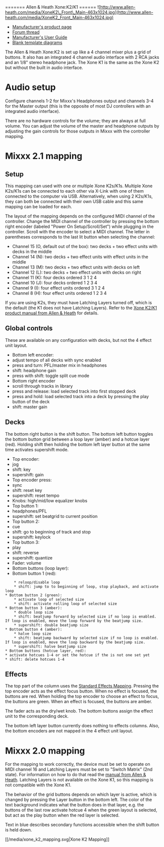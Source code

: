\======= Allen & Heath Xone:K2/K1 ======
![http://www.allen-heath.com/media/XoneK2\_Front\_Main-463x1024.jpg](http://www.allen-heath.com/media/XoneK2_Front_Main-463x1024.jpg)

  - [Manufacturer's product
    page](http://www.allen-heath.com/ahproducts/xonek2/)
  - [Forum thread](http://mixxx.org/forums/viewtopic.php?f=7&t=3776)
  - [Manufacturer's User
    Guide](http://www.allen-heath.com/media/Xone+K2_UG_AP8509_2.pdf)
  - [Blank template
    diagrams](http://www.allen-heath.com/media/Xone+K2+Blank+Overlays.zip)

The Allen & Heath Xone:K2 is set up like a 4 channel mixer plus a grid
of buttons. It also has an integrated 4 channel audio interface with 2
RCA jacks and an 1/8" stereo headphone jack. The Xone K1 is the same as
the Xone K2 but without the built in audio interface.

# Audio setup

Configure channels 1-2 for Mixxx's Headphones output and channels 3-4
for the Master output (this is the opposite of most DJ controllers with
an integrated audio interface).

There are no hardware controls for the volume; they are always at full
volume. You can adjust the volume of the master and headphone outputs by
adjusting the gain controls for those outputs in Mixxx with the
controller mapping.

# Mixxx 2.1 mapping

## Setup

This mapping can used with one or multiple Xone K2s/K1s. Multiple Xone
K2s/K1s can be connected to each other via X-Link with one of them
connected to the computer via USB. Alternatively, when using 2 K2s/K1s,
they can both be connected with their own USB cable and this same
mapping can be loaded for each.

The layout of the mapping depends on the configured MIDI channel of the
controller. Change the MIDI channel of the controller by pressing the
bottom right encoder (labeled "Power On Setup/Scroll/Set") while
plugging in the controller. Scroll with the encoder to select a MIDI
channel. The letter in parentheses corresponds to the last lit button
when selecting the channel:

  - Channel 15 (O, default out of the box): two decks + two effect units
    with decks in the middle
  - Channel 14 (N): two decks + two effect units with effect units in
    the middle
  - Channel 13 (M): two decks + two effect units with decks on left
  - Channel 12 (L): two decks + two effect units with decks on right
  - Channel 11 (K): four decks ordered 3 1 2 4
  - Channel 10 (J): four decks ordered 1 2 3 4
  - Channel 9 (I): four effect units ordered 3 1 2 4
  - Channel 8 (H): four effect units ordered 1 2 3 4

If you are using K2s, they must have Latching Layers turned off, which
is the default (the K1 does not have Latching Layers). Refer to the
[Xone K2/K1 product manual from Allen &
Heath](http://www.allen-heath.com/media/Xone+K2_UG_AP8509_2.pdf) for
details.

## Global controls

These are available on any configuration with decks, but not the 4
effect unit layout.

  - Bottom left encoder:
  - adjust tempo of all decks with sync enabled
  - press and turn: PFL/master mix in headphones
  - shift: headphone gain
  - press with shift: toggle split cue mode
  - Bottom right encoder
  - scroll through tracks in library
  - press and release: load selected track into first stopped deck
  - press and hold: load selected track into a deck by pressing the play
    button of the deck
  - shift: master gain

## Decks

The bottom right button is the shift button. The bottom left button
toggles the bottom button grid between a loop layer (amber) and a hotcue
layer (red). Holding shift then holding the bottom left layer button at
the same time activates supershift mode.

  - Top encoder:
  - jog
  - shift: key
  - supershift: gain
  - Top encoder press:
  - sync
  - shift: reset key
  - supershift: reset tempo
  - Knobs: high/mid/low equalizer knobs
  - Top button 1:
  - headphones/PFL
  - supershift: set beatgrid to current position
  - Top button 2:
  - cue
  - shift: go to beginning of track and stop
  - supershift: keylock
  - Top button 3:
  - play
  - shift: reverse
  - supershift: quantize
  - Fader: volume
  - Bottom buttons (loop layer):
  - Bottom button 1 (red):

<!-- end list -->

``` 
    * reloop/disable loop
    * shift: jump to to beginning of loop, stop playback, and activate loop
* Bottom button 2 (green):
    * activate loop of selected size
    * shift: activate rolling loop of selected size
* Bottom button 3 (amber):
    * double loop size
    * shift: beatjump forward by selected size if no loop is enabled. If loop is enabled, move the loop forward by the beatjump size.
    * supershift: double beatjump size
* Bottom button 4 (amber):
    * halve loop size
    * shift: beatjump backward by selected size if no loop is enabled. If loop is enabled, move the loop backward by the beatjump size.
    * supershift: halve beatjump size
* Bottom buttons (hotcue layer, red):
* activate hotcues 1-4 or set the hotcue if the is not one set yet
* shift: delete hotcues 1-4
```

## Effects

The top part of the column uses the [Standard Effects
Mapping](Standard%20Effects%20Mapping). Pressing the top encoder acts as
the effect focus button. When no effect is focused, the buttons are red.
When holding the top encoder to choose an effect to focus, the buttons
are green. When an effect is focused, the buttons are amber.

The fader acts as the dry/wet knob. The bottom buttons assign the effect
unit to the corresponding deck.

The bottom left layer button currently does nothing to effects columns.
Also, the bottom encoders are not mapped in the 4 effect unit layout.

# Mixxx 2.0 mapping

For the mapping to work correctly, the device must be set to operate on
MIDI channel 16 and Latching Layers must be set to "Switch Matrix" (2nd
state). For information on how to do that read the [manual from Allen &
Heath](http://www.allen-heath.com/media/Xone+K2_UG_AP8509_2.pdf).
Latching Layers is not available on the Xone K1, so this mapping is not
compatible with the Xone K1.

The behavior of the grid buttons depends on which layer is active, which
is changed by pressing the Layer button in the bottom left. The color of
the text background indicates what the button does in that layer, e.g.
the buttons of the last row activate hotcue 4 when the green layout is
selected, but act as the play button when the red layer is selected.

Text in blue describes secondary functions accessible when the shift
button is held down.

[[/media/xone_k2_mapping.svg|Xone K2 Mapping]]
